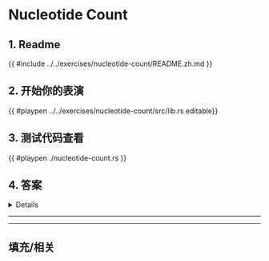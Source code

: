 # Nucleotide Count
## 1. Readme

 {{ #include ../../exercises/nucleotide-count/README.zh.md }}

 ## 2. 开始你的表演

 {{ #playpen ../../exercises/nucleotide-count/src/lib.rs editable}}

 ## 3. 测试代码查看

 {{ #playpen ./nucleotide-count.rs }}

 ## 4. 答案

 <details>

 {{ #playpen ../../exercises/nucleotide-count/example.rs }}

 </details>

 ---
 ---

 ## 填充/相关


